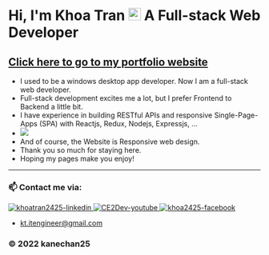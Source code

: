 # Hi, I'm Khoa Tran <img src="https://media.giphy.com/media/hvRJCLFzcasrR4ia7z/giphy.gif" width="25px" height="25px"> A Full-stack Web Developer

## <a href="https://khoatran25.vercel.app/" target="_blank" rel="noopener noreferrer" >Click here to go to my portfolio website</a>

- I used to be a windows desktop app developer. Now I am a full-stack web developer.
- Full-stack development excites me a lot, but I prefer Frontend to Backend a little bit.
- I have experience in building RESTful APIs and responsive Single-Page-Apps (SPA) with Reactjs, Redux, Nodejs, Expressjs, ...
  &nbsp;
- <img src="https://github.com/kanechan25/portfolio/blob/main/src/files/myportfolio.gif">
  &nbsp;
- And of course, the Website is Responsive web design.
- Thank you so much for staying here.
- Hoping my pages make you enjoy!

---

### 📫 Contact me via:

  <a href="https://www.linkedin.com/in/khoatran2425/" target="blank">
    <img src="https://img.icons8.com/bubbles/100/000000/linkedin.png" alt="khoatran2425-linkedin" />
  </a>
  <a href="https://www.youtube.com/c/CE2Dev" target="blank">
    <img src="https://img.icons8.com/bubbles/100/000000/youtube-squared.png" alt="CE2Dev-youtube" />
  </a>
  <a href="https://www.facebook.com/khoa2425/" target="blank">
    <img src="https://img.icons8.com/bubbles/100/000000/facebook-new.png" alt="khoa2425-facebook" />
  </a>

  <br />

- kt.itengineer@gmail.com

### © 2022 kanechan25
